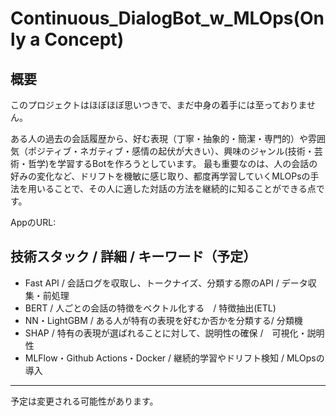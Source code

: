 # Continuous_DialogBot_w_MLOps(Only a Concept)

## 概要
このプロジェクトはほぼほぼ思いつきで、まだ中身の着手には至っておりません。

ある人の過去の会話履歴から、好む表現（丁寧・抽象的・簡潔・専門的）や雰囲気（ポジティブ・ネガティブ・感情の起伏が大きい）、興味のジャンル(技術・芸術・哲学)を学習するBotを作ろうとしています。
最も重要なのは、人の会話の好みの変化など、ドリフトを機敏に感じ取り、都度再学習していくMLOPsの手法を用いることで、その人に適した対話の方法を継続的に知ることができる点です。

AppのURL: 



## 技術スタック / 詳細 / キーワード（予定）
- Fast API / 会話ログを収取し、トークナイズ、分類する際のAPI / データ収集・前処理  
- BERT / 人ごとの会話の特徴をベクトル化する　/ 特徴抽出(ETL)
- NN・LightGBM / ある人が特有の表現を好むか否かを分類する/ 分類機  
- SHAP / 特有の表現が選ばれることに対して、説明性の確保 /　可視化・説明性
- MLFlow・Github Actions・Docker / 継続的学習やドリフト検知 / MLOpsの導入

---
予定は変更される可能性があります。
